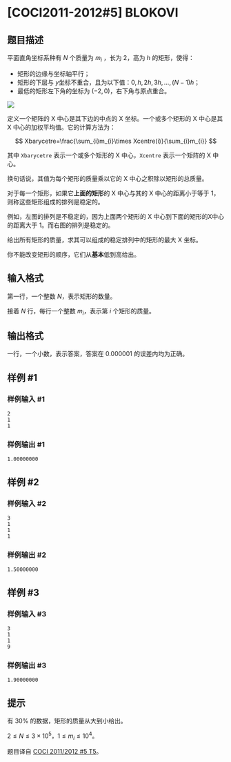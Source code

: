 # [COCI2011-2012#5] BLOKOVI

## 题目描述

平面直角坐标系种有 $N$ 个质量为 $m_{i}$ ，长为 $2$，高为 $h$ 的矩形，使得：

* 矩形的边缘与坐标轴平行；
* 矩形的下层与 $y$坐标不重合，且为以下值：$0,h,2h,3h,\dots,(N-1)h$；
* 最低的矩形左下角的坐标为 $(-2,0)$，右下角与原点重合。

![](https://cdn.luogu.com.cn/upload/image_hosting/rjzp667k.png)

定义一个矩阵的 X 中心是其下边的中点的 X 坐标。一个或多个矩形的 X 中心是其 X 中心的加权平均值。它的计算方法为：

$$
Xbarycetre=\frac{\sum_{i}m_{i}\times Xcentre(i)}{\sum_{i}m_{i}}
$$

其中 `Xbarycetre` 表示一个或多个矩形的 X 中心，`Xcentre` 表示一个矩阵的 X 中心。

换句话说，其值为每个矩形的质量乘以它的 X 中心之积除以矩形的总质量。

对于每一个矩形，如果它**上面的矩形**的 X 中心与其的 X 中心的距离小于等于 $1$，则称这些矩形组成的排列是稳定的。

例如，左图的排列是不稳定的，因为上面两个矩形的 X 中心到下面的矩形的X中心的距离大于 $1$。而右图的排列是稳定的。

给出所有矩形的质量，求其可以组成的稳定排列中的矩形的最大 X 坐标。

你不能改变矩形的顺序，它们从**基本**低到高给出。

## 输入格式

第一行，一个整数 $N$，表示矩形的数量。

接着 $N$ 行，每行一个整数 $m_{i}$，表示第 $i$ 个矩形的质量。

## 输出格式

一行，一个小数，表示答案，答案在 $0.000001$ 的误差内均为正确。

## 样例 #1

### 样例输入 #1
```
2 
1 
1
```

### 样例输出 #1

```
1.00000000
```

## 样例 #2

### 样例输入 #2
```
3
1 
1 
1
```

### 样例输出 #2

```
1.50000000
```

## 样例 #3

### 样例输入 #3
```
3 
1 
1 
9
```

### 样例输出 #3

```
1.90000000
```

## 提示

有 $30\%$ 的数据，矩形的质量从大到小给出。

$2\le N\le 3\times 10^{5}$，$1\le m_{i}\le 10^{4}$。

题目译自 [COCI 2011/2012 #5 T5](https://hsin.hr/coci/archive/2011_2012/contest5_tasks.pdf)。
